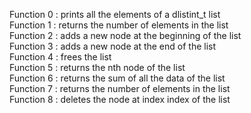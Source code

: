 Function 0 : prints all the elements of a dlistint_t list  
Function 1 : returns the number of elements in the list  
Function 2 : adds a new node at the beginning of the list  
Function 3 : adds a new node at the end of the list  
Function 4 : frees the list  
Function 5 : returns the nth node of the list  
Function 6 : returns the sum of all the data of the list  
Function 7 : returns the number of elements in the list  
Function 8 : deletes the node at index index of the list  
